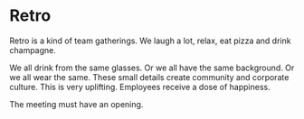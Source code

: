 # Retro

Retro is a kind of team gatherings. We laugh a lot, relax, eat pizza and drink champagne.

We all drink from the same glasses. Or we all have the same background. Or we all wear the same. These small details create community and corporate culture. This is very uplifting. Employees receive a dose of happiness.

The meeting must have an opening.


